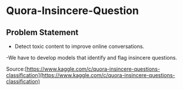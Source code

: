 # Quora-Insincere-Question

## Problem Statement

- Detect toxic content to improve online conversations.

-We have to develop models that identify and flag insincere questions.

Source:[https://www.kaggle.com/c/quora-insincere-questions-classification](https://www.kaggle.com/c/quora-insincere-questions-classification)
